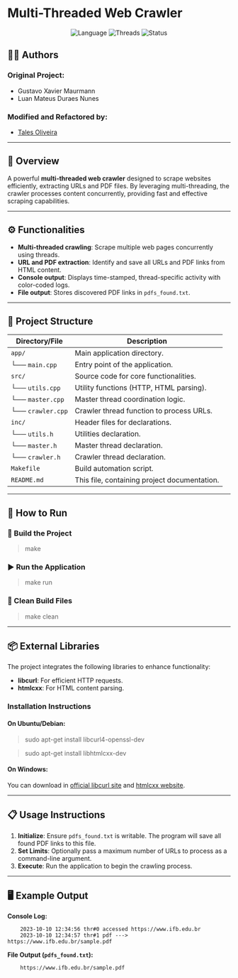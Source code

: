 # Multi-Threaded Web Crawler

<p align="center">
  <img src="https://img.shields.io/badge/Language-C++-blue" alt="Language">
  <img src="https://img.shields.io/badge/Threads-Multi--Threaded-green" alt="Threads">
  <img src="https://img.shields.io/badge/Status-Active-success" alt="Status">
</p>



## 👨‍💻 Authors

### Original Project:
- Gustavo Xavier Maurmann
- Luan Mateus Duraes Nunes

### Modified and Refactored by:
- [Tales Oliveira](https://github.com/TalesLimaOliveira)

---

## 📖 Overview
A powerful **multi-threaded web crawler** designed to scrape websites efficiently, extracting URLs and PDF files. By leveraging multi-threading, the crawler processes content concurrently, providing fast and effective scraping capabilities.

---

## ⚙️ Functionalities
- **Multi-threaded crawling**: Scrape multiple web pages concurrently using threads.
- **URL and PDF extraction**: Identify and save all URLs and PDF links from HTML content.
- **Console output**: Displays time-stamped, thread-specific activity with color-coded logs.
- **File output**: Stores discovered PDF links in `pdfs_found.txt`.

---

## 📂 Project Structure

| **Directory/File**    | **Description**                             |
|-----------------------|---------------------------------------------|
| `app/`                | Main application directory.                 |
| └── `main.cpp`        | Entry point of the application.             |
| `src/`                | Source code for core functionalities.       |
| └── `utils.cpp`       | Utility functions (HTTP, HTML parsing).     |
| └── `master.cpp`      | Master thread coordination logic.           |
| └── `crawler.cpp`     | Crawler thread function to process URLs.    |
| `inc/`                | Header files for declarations.              |
| └── `utils.h`         | Utilities declaration.                      |
| └── `master.h`        | Master thread declaration.                  |
| └── `crawler.h`       | Crawler thread declaration.                 |
| `Makefile`            | Build automation script.                    |
| `README.md`           | This file, containing project documentation.|

---

## 🚀 How to Run

### 🔨 Build the Project
> make

### ▶️ Run the Application
> make run

### 🧹 Clean Build Files
> make clean

---

## 📦 External Libraries

The project integrates the following libraries to enhance functionality:

- **libcurl**: For efficient HTTP requests.
- **htmlcxx**: For HTML content parsing.

### Installation Instructions

#### On Ubuntu/Debian:
> sudo apt-get install libcurl4-openssl-dev

> sudo apt-get install libhtmlcxx-dev

#### On Windows:
You can download in [official libcurl site](https://curl.se/windows/) and [htmlcxx website](https://htmlcxx.sourceforge.net/).


---

## 📋 Usage Instructions
1. **Initialize**: Ensure `pdfs_found.txt` is writable. The program will save all found PDF links to this file.
2. **Set Limits**: Optionally pass a maximum number of URLs to process as a command-line argument.
3. **Execute**: Run the application to begin the crawling process.

---

## 🖥️ Example Output
**Console Log:**

        2023-10-10 12:34:56 thr#0 accessed https://www.ifb.edu.br
        2023-10-10 12:34:57 thr#1 pdf ---> https://www.ifb.edu.br/sample.pdf

**File Output (`pdfs_found.txt`):**

        https://www.ifb.edu.br/sample.pdf
